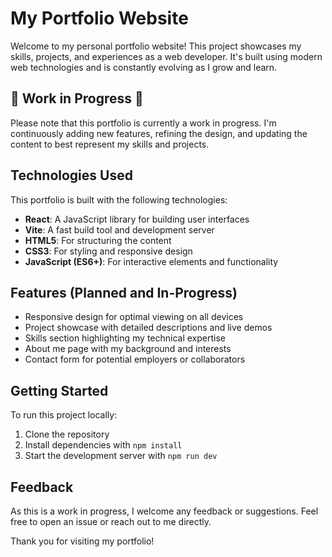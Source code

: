 # My Portfolio Website

Welcome to my personal portfolio website! This project showcases my skills, projects, and experiences as a web developer. It's built using modern web technologies and is constantly evolving as I grow and learn.

## 🚧 Work in Progress 🚧

Please note that this portfolio is currently a work in progress. I'm continuously adding new features, refining the design, and updating the content to best represent my skills and projects.

## Technologies Used

This portfolio is built with the following technologies:

- **React**: A JavaScript library for building user interfaces
- **Vite**: A fast build tool and development server
- **HTML5**: For structuring the content
- **CSS3**: For styling and responsive design
- **JavaScript (ES6+)**: For interactive elements and functionality

## Features (Planned and In-Progress)

- Responsive design for optimal viewing on all devices
- Project showcase with detailed descriptions and live demos
- Skills section highlighting my technical expertise
- About me page with my background and interests
- Contact form for potential employers or collaborators

## Getting Started

To run this project locally:

1. Clone the repository
2. Install dependencies with `npm install`
3. Start the development server with `npm run dev`

## Feedback

As this is a work in progress, I welcome any feedback or suggestions. Feel free to open an issue or reach out to me directly.

Thank you for visiting my portfolio!
